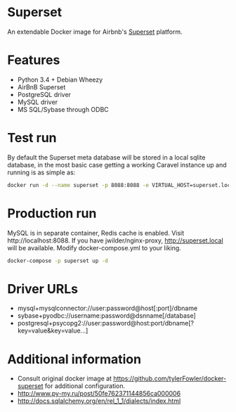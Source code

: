 Superset
===============

An extendable Docker image for Airbnb's [Superset](http://airbnb.io/superset) platform.

# Features

  * Python 3.4 + Debian Wheezy
  * AirBnB Superset
  * PostgreSQL driver
  * MySQL driver
  * MS SQL/Sybase through ODBC

# Test run

By default the Superset meta database will be stored in a local sqlite database, in the most basic case getting a working Caravel instance up and running is as simple as:

```bash
docker run -d --name superset -p 8088:8088 -e VIRTUAL_HOST=superset.local huksley/superset
```

# Production run

MySQL is in separate container, Redis cache is enabled. Visit http://localhost:8088. 
If you have jwilder/nginx-proxy, http://superset.local will be available.
Modify docker-compose.yml to your liking.

```bash
docker-compose -p superset up -d
```

# Driver URLs

  * mysql+mysqlconnector://user:password@host[:port]/dbname
  * sybase+pyodbc://username:password@dsnname[/database]
  * postgresql+psycopg2://user:password@host:port/dbname[?key=value&key=value...]

# Additional information

  * Consult original docker image at https://github.com/tylerFowler/docker-superset for additional configuration.
  * http://www.py-my.ru/post/50fe762371144856ca000006
  * http://docs.sqlalchemy.org/en/rel_1_1/dialects/index.html

